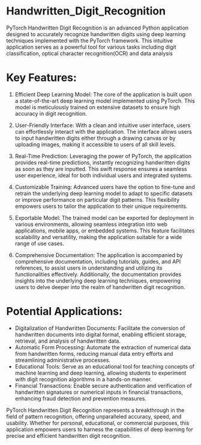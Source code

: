 # Handwritten_Digit_Recognition
PyTorch Handwritten Digit Recognition is an advanced Python application designed to accurately recognize handwritten digits using deep learning techniques implemented with the PyTorch framework. This intuitive application serves as a powerful tool for various tasks including digit classification, optical character recognition(OCR) and data analysis


# Key Features:

1. Efficient Deep Learning Model: The core of the application is built upon a state-of-the-art deep learning model implemented using PyTorch. This model is meticulously trained on extensive datasets to ensure high accuracy in digit recognition.

2. User-Friendly Interface: With a clean and intuitive user interface, users can effortlessly interact with the application. The interface allows users to input handwritten digits either through a drawing canvas or by uploading images, making it accessible to users of all skill levels.

3. Real-Time Prediction: Leveraging the power of PyTorch, the application provides real-time predictions, instantly recognizing handwritten digits as soon as they are inputted. This swift response ensures a seamless user experience, ideal for both individual users and integrated systems.

4. Customizable Training: Advanced users have the option to fine-tune and retrain the underlying deep learning model to adapt to specific datasets or improve performance on particular digit patterns. This flexibility empowers users to tailor the application to their unique requirements.

5. Exportable Model: The trained model can be exported for deployment in various environments, allowing seamless integration into web applications, mobile apps, or embedded systems. This feature facilitates scalability and versatility, making the application suitable for a wide range of use cases.

6. Comprehensive Documentation: The application is accompanied by comprehensive documentation, including tutorials, guides, and API references, to assist users in understanding and utilizing its functionalities effectively. Additionally, the documentation provides insights into the underlying deep learning techniques, empowering users to delve deeper into the realm of handwritten digit recognition.

# Potential Applications:

* Digitalization of Handwritten Documents: Facilitate the conversion of handwritten documents into digital format, enabling efficient storage, retrieval, and analysis of handwritten data.
* Automatic Form Processing: Automate the extraction of numerical data from handwritten forms, reducing manual data entry efforts and streamlining administrative processes.
* Educational Tools: Serve as an educational tool for teaching concepts of machine learning and deep learning, allowing students to experiment with digit recognition algorithms in a hands-on manner.
* Financial Transactions: Enable secure authentication and verification of handwritten signatures or numerical inputs in financial transactions, enhancing fraud detection and prevention measures.

PyTorch Handwritten Digit Recognition represents a breakthrough in the field of pattern recognition, offering unparalleled accuracy, speed, and usability. Whether for personal, educational, or commercial purposes, this application empowers users to harness the capabilities of deep learning for precise and efficient handwritten digit recognition.
